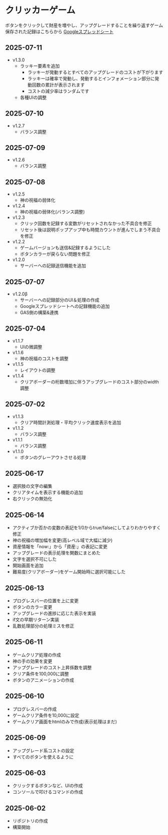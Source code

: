 # クリッカーゲーム
ボタンをクリックして財産を増やし、アップグレードすることを繰り返すゲーム
保存された記録はこちらから
[Googleスプレッドシート](https://docs.google.com/spreadsheets/d/1P9rJ0hNjFPZ7cqtDXymo_BhU8f-ms1tRS71UPgFbFgs/edit?usp=sharing)

## 2025-07-11
- v1.3.0
    - ラッキー要素を追加
        - ラッキーが発動するとすべてのアップグレードのコストが下がります
        - ラッキーは確率で発動し、発動するとインフォメーション部分に発動回数の累計が表示されます
        - コストの減少率はランダムです
    - 各種UIの調整
## 2025-07-10
- v1.2.7
    - バランス調整
## 2025-07-09
- v1.2.6
    - バランス調整
## 2025-07-08
- v1.2.5
    - 神の祝福の弱体化
- v1.2.4
    - 神の祝福の弱体化(バランス調整)
- v1.2.3
    - クリック回数を記録する変数がリセットされなかった不具合を修正
    - リセット後は説明ポップアップ中も時間カウントが進んでしまう不具合を修正
- v1.2.2
    - ゲームバージョンも送信&記録するようにした
    - ボタンカラーが戻らない問題を修正
- v1.2.0
    - サーバーへの記録送信機能を追加
## 2025-07-07
- v1.2.0β
    - サーバーへの記録部分のUI＆処理の作成
    - Googleスプレッドシートへの記録機能の追加
    - GAS側の構築&連携
## 2025-07-04
- v1.1.7
    - UIの微調整
- v1.1.6
    - 神の祝福のコストを調整
- v1.1.5
    - レイアウトの調整
- v1.1.4
    - クリアボーダーの桁数増加に伴うアップグレードのコスト部分のwidth調整
## 2025-07-02
- v1.1.3
    - クリア時間計測処理・平均クリック速度表示を追加
- v1.1.2
    - バランス調整
- v1.1.1
    - バランス調整
- v1.1.0
    - ボタンのグレーアウトさせる処理
## 2025-06-17
- 選択肢の文字の編集
- クリアタイムを表示する機能の追加
- 右クリックの無効化
## 2025-06-14
- アクティブか否かの変数の表記を1/0からtrue/falseにしてよりわかりやすく修正
- 神の祝福の増加幅を変更(高レベル域で大幅に減少)
- 資産情報を「now:」から「資産:」の表記に変更
- アップグレードの表示処理を関数にまとめた
- 文字を選択不可にした
- 開始画面を追加
- 難易度(クリアボーダー)をゲーム開始時に選択可能にした
## 2025-06-13
- プログレスバーの位置を上に変更
- ボタンのカラー変更
- アップグレードの進捗に応じた表示を実装
- if文の早期リターン実装
- 乱数処理部分の処理ミスを修正
## 2025-06-11
- ゲームクリア処理の作成
- 神の手の効果を変更
- アップグレードのコスト上昇係数を調整
- クリア条件を100,000に調整
- ボタンのアニメーションの作成
## 2025-06-10
- プログレスバーの作成
- ゲームクリア条件を10,000に設定
- ゲームクリア画面をhtmlのみで作成(表示処理はまだ)
## 2025-06-09
- アップグレード系コストの設定
- すべてのボタンを使えるように
## 2025-06-03
- クリックするボタンなど、UIの作成
- コンソールで叩けるコマンドの作成
## 2025-06-02
- リポジトリの作成
- 構築開始